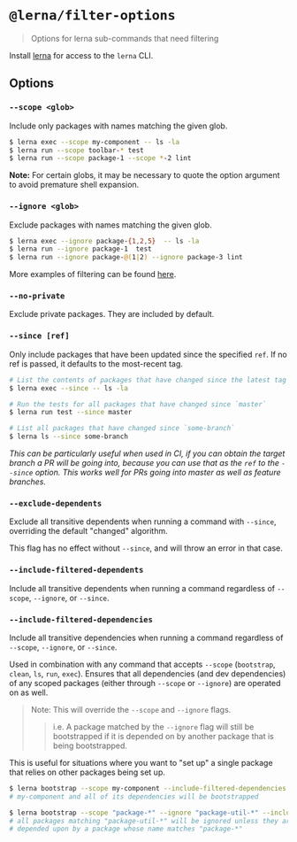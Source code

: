 # `@lerna/filter-options`

> Options for lerna sub-commands that need filtering

Install [lerna](https://www.npmjs.com/package/lerna) for access to the `lerna` CLI.

## Options

### `--scope <glob>`

Include only packages with names matching the given glob.

```sh
$ lerna exec --scope my-component -- ls -la
$ lerna run --scope toolbar-* test
$ lerna run --scope package-1 --scope *-2 lint
```

**Note:** For certain globs, it may be necessary to quote the option argument to avoid premature shell expansion.

### `--ignore <glob>`

Exclude packages with names matching the given glob.

```sh
$ lerna exec --ignore package-{1,2,5}  -- ls -la
$ lerna run --ignore package-1  test
$ lerna run --ignore package-@(1|2) --ignore package-3 lint
```

More examples of filtering can be found [here](https://github.com/lerna/lerna/blob/c0a750e0f482c16dda2f922f235861283efbe94d/commands/list/__tests__/list-command.test.js#L305-L356).

### `--no-private`

Exclude private packages. They are included by default.

### `--since [ref]`

Only include packages that have been updated since the specified `ref`. If no ref is passed, it defaults to the most-recent tag.

```sh
# List the contents of packages that have changed since the latest tag
$ lerna exec --since -- ls -la

# Run the tests for all packages that have changed since `master`
$ lerna run test --since master

# List all packages that have changed since `some-branch`
$ lerna ls --since some-branch
```

_This can be particularly useful when used in CI, if you can obtain the target branch a PR will be going into, because you can use that as the `ref` to the `--since` option. This works well for PRs going into master as well as feature branches._

### `--exclude-dependents`

Exclude all transitive dependents when running a command with `--since`, overriding the default "changed" algorithm.

This flag has no effect without `--since`, and will throw an error in that case.

### `--include-filtered-dependents`

Include all transitive dependents when running a command regardless of `--scope`, `--ignore`, or `--since`.

### `--include-filtered-dependencies`

Include all transitive dependencies when running a command regardless of `--scope`, `--ignore`, or `--since`.

Used in combination with any command that accepts `--scope` (`bootstrap`, `clean`, `ls`, `run`, `exec`).
Ensures that all dependencies (and dev dependencies) of any scoped packages (either through `--scope` or `--ignore`) are operated on as well.

> Note: This will override the `--scope` and `--ignore` flags.
>
> > i.e. A package matched by the `--ignore` flag will still be bootstrapped if it is depended on by another package that is being bootstrapped.

This is useful for situations where you want to "set up" a single package that relies on other packages being set up.

```sh
$ lerna bootstrap --scope my-component --include-filtered-dependencies
# my-component and all of its dependencies will be bootstrapped
```

```sh
$ lerna bootstrap --scope "package-*" --ignore "package-util-*" --include-filtered-dependencies
# all packages matching "package-util-*" will be ignored unless they are
# depended upon by a package whose name matches "package-*"
```
